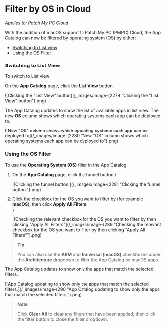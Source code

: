 # Filter by OS in Cloud

_Applies to: Patch My PC Cloud_

With the addition of macOS support to Patch My PC (PMPC) Cloud, the App Catalog can now be filtered by operating system (OS) by either:

* [Switching to List view](filter-by-os-in-cloud.md#switching-to-list-view)
* [Using the OS Filter](filter-by-os-in-cloud.md#using-the-os-filter)

### Switching to List View

To switch to List view:

On the **App Catalog** page, click the **List View** button.

![Clicking the "List View" button](/_images/image-(2279 "Clicking the \"List View\" button").png)

The App Catalog updates to show the list of available apps in list view. The new **OS** column shows which operating systems each app can be deployed to.

![New "OS" column shows which operating systems each app can be deployed to](/_images/image-(2280 "New \"OS\" column shows which operating systems each app can be deployed to").png)

### Using the OS Filter

To use the **Operating System (OS)** filter in the App Catalog:

1.  On the **App Catalog** page, click the funnel button.\\

    ![Clicking the funnel button.](/_images/image-(2281 "Clicking the funnel button.").png)
2.  Click the checkbox for the OS you want to filter by (for example **macOS**), then click **Apply All Filters**.\
    \\

    ![Checking the relevant checkbox for the OS you want to filter by then clicking "Apply All Filters"](/_images/image-(289 "Checking the relevant checkbox for the OS you want to filter by then clicking \"Apply All Filters\"").png)

> **Tip**
>
> You can also use the **ARM** and **Universal (macOS)** checkboxes under the **Architecture** dropdown to filter the App Catalog by macOS apps.

The App Catalog updates to show only the apps that match the selected filters.

![App Catalog updating to show only the apps that match the selected filters.](/_images/image-(290 "App Catalog updating to show only the apps that match the selected filters.").png)

> **Note**
>
> Click **Clear All** to clear any filters that have been applied, then click the filter button to close the filter dropdown.